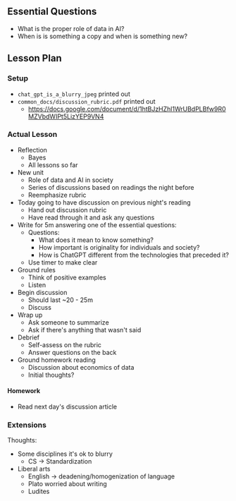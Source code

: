 ## Essential Questions

- What is the proper role of data in AI?
- When is is something a copy and when is something new?

## Lesson Plan

### Setup

- `chat_gpt_is_a_blurry_jpeg` printed out
- `common_docs/discussion_rubric.pdf` printed out
    - https://docs.google.com/document/d/1htBJzHZhl1WrUBdPLBfw9R0MZVbdWIPt5LizYEP9VN4

### Actual Lesson

- Reflection
    - Bayes
    - All lessons so far
- New unit
    - Role of data and AI in society
    - Series of discussions based on readings the night before
    - Reemphasize rubric
- Today going to have discussion on previous night's reading
    - Hand out discussion rubric
    - Have read through it and ask any questions
- Write for 5m answering one of the essential questions:
    - Questions:
        - What does it mean to know something?
        - How important is originality for individuals and society?
        - How is ChatGPT different from the technologies that preceded it?
    - Use timer to make clear
- Ground rules
    - Think of positive examples
    - Listen
- Begin discussion
    - Should last ~20 - 25m
    - Discuss
- Wrap up
    - Ask someone to summarize
    - Ask if there's anything that wasn't said
- Debrief
    - Self-assess on the rubric
    - Answer questions on the back
- Ground homework reading
    - Discussion about economics of data
    - Initial thoughts?

#### Homework

- Read next day's discussion article

### Extensions

Thoughts:
- Some disciplines it's ok to blurry
    - CS -> Standardization
- Liberal arts
    - English -> deadening/homogenization of language
    - Plato worried about writing
    - Ludites
